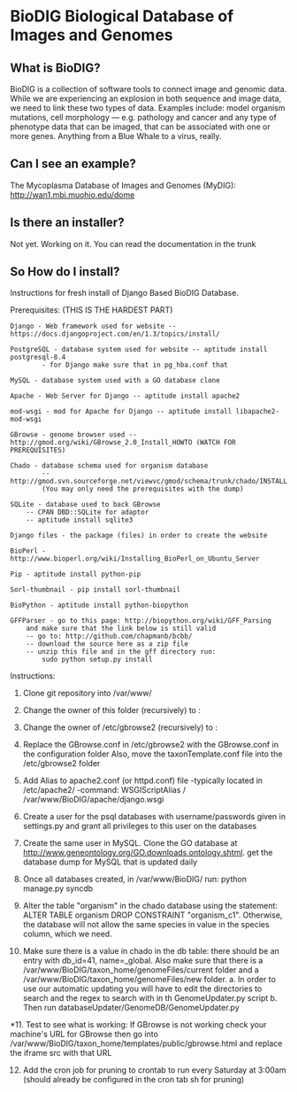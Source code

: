 # BioDIG Biological Database of Images and Genomes

## What is BioDIG?

BioDIG is a collection of software tools to connect image and genomic data. 
While we are experiencing an explosion in both sequence and image data, we need to 
link these two types of data. Examples include: model organism mutations, cell morphology — 
e.g. pathology and cancer and any type of phenotype data that can be imaged, that can be associated 
with one or more genes. Anything from a Blue Whale to a virus, really.

## Can I see an example?

The Mycoplasma Database of Images and Genomes (MyDIG):
http://wan1.mbi.muohio.edu/dome

## Is there an installer?

Not yet. Working on it. You can read the documentation in the trunk

## So How do I install?

Instructions for fresh install of Django Based BioDIG Database.

Prerequisites: (THIS IS THE HARDEST PART)

    Django - Web framework used for website -- https://docs.djangoproject.com/en/1.3/topics/install/
    
    PostgreSQL - database system used for website -- aptitude install postgresql-8.4
      		- for Django make sure that in pg_hba.conf that 
    
    MySQL - database system used with a GO database clone
    
    Apache - Web Server for Django -- aptitude install apache2
    
    mod-wsgi - mod for Apache for Django -- aptitude install libapache2-mod-wsgi
    
    GBrowse - genome browser used -- http://gmod.org/wiki/GBrowse_2.0_Install_HOWTO (WATCH FOR PREREQUISITES)
    
    Chado - database schema used for organism database 
            -- http://gmod.svn.sourceforge.net/viewvc/gmod/schema/trunk/chado/INSTALL.Chado 
            (You may only need the prerequisites with the dump)
    
    SQLite - database used to back GBrowse 
    	-- CPAN DBD::SQLite for adaptor
    	-- aptitude install sqlite3
    	
    Django files - the package (files) in order to create the website
    
    BioPerl - http://www.bioperl.org/wiki/Installing_BioPerl_on_Ubuntu_Server
    
    Pip - aptitude install python-pip
    
    Sorl-thumbnail - pip install sorl-thumbnail
    
    BioPython - aptitude install python-biopython
    
    GFFParser - go to this page: http://biopython.org/wiki/GFF_Parsing
    	and make sure that the link below is still valid
    	-- go to: http://github.com/chapmanb/bcbb/
    	-- download the source here as a zip file
    	-- unzip this file and in the gff directory run:
    		sudo python setup.py install

Instructions:

1. Clone git repository into /var/www/

2. Change the owner of this folder (recursively) to <username>:<username>

3. Change the owner of /etc/gbrowse2 (recursively) to <username>:<username>

4. Replace the GBrowse.conf in /etc/gbrowse2 with the GBrowse.conf in the configuration folder
   Also, move the taxonTemplate.conf file into the /etc/gbrowse2 folder

5. Add Alias to apache2.conf (or httpd.conf) file
    -typically located in /etc/apache2/
    -command: WSGIScriptAlias / /var/www/BioDIG/apache/django.wsgi

6. Create a user for the psql databases with username/passwords given in settings.py and grant
all privileges to this user on the databases

7. Create the same user in MySQL. Clone the GO database at http://www.geneontology.org/GO.downloads.ontology.shtml.
get the database dump for MySQL that is updated daily

8. Once all databases created, in /var/www/BioDIG/ run: python manage.py syncdb

9. Alter the table "organism" in the chado database using the statement: ALTER TABLE organism DROP CONSTRAINT "organism_c1". 
Otherwise, the database will not allow the same species in value in the species column, which we need.

10. Make sure there is a value in chado in the db table: there should be an entry with db_id=41, name=_global. Also make sure
that there is a /var/www/BioDIG/taxon_home/genomeFiles/current folder and a /var/www/BioDIG/taxon_home/genomeFiles/new
folder. 
    a. In order to use our automatic updating you will have to edit the directories to search and the regex to search with in th GenomeUpdater.py script
    b. Then run databaseUpdater/GenomeDB/GenomeUpdater.py
    

*11. Test to see what is working: If GBrowse is not working check your machine's URL for GBrowse then go into 
    /var/www/BioDIG/taxon_home/templates/public/gbrowse.html and replace the iframe src with that URL
 					
 12. Add the cron job for pruning to crontab to run every Saturday at 3:00am (should already be configured in the cron tab sh for pruning)